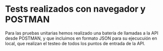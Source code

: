 # Tests realizados con navegador y POSTMAN

Para las pruebas unitarias hemos realizado una batería de llamadas a la API desde POSTMAN, y que incluimos en formato JSON para su ejecucuión en local, que 
realizan el testeo de todos los puntos de entrada de la API. 

